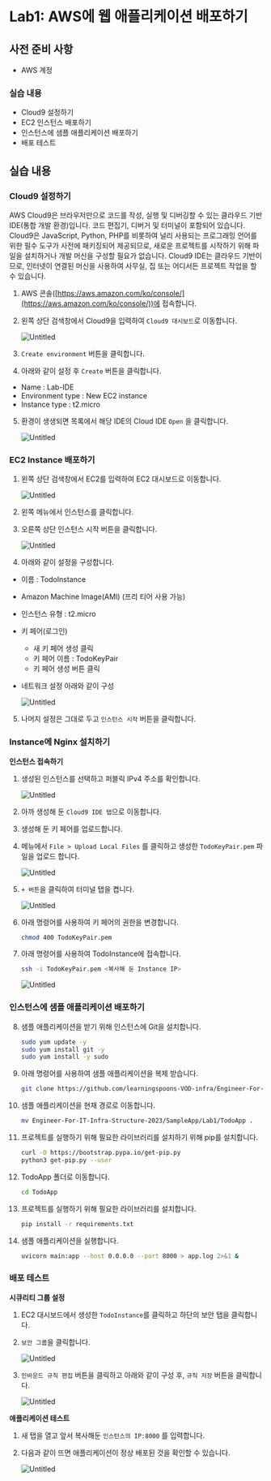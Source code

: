 # Lab1: AWS에 웹 애플리케이션 배포하기

## 사전 준비 사항

- AWS 계정

### 실습 내용

- Cloud9 설정하기
- EC2 인스턴스 배포하기
- 인스턴스에 샘플 애플리케이션 배포하기
- 배포 테스트

## 실습 내용

### Cloud9 설정하기

AWS Cloud9은 브라우저만으로 코드를 작성, 실행 및 디버깅할 수 있는 클라우드 기반 IDE(통합 개발 환경)입니다. 코드 편집기, 디버거 및 터미널이 포함되어 있습니다. Cloud9은 JavaScript, Python, PHP를 비롯하여 널리 사용되는 프로그래밍 언어를 위한 필수 도구가 사전에 패키징되어 제공되므로, 새로운 프로젝트를 시작하기 위해 파일을 설치하거나 개발 머신을 구성할 필요가 없습니다. Cloud9 IDE는 클라우드 기반이므로, 인터넷이 연결된 머신을 사용하여 사무실, 집 또는 어디서든 프로젝트 작업을 할 수 있습니다.

1. AWS 콘솔([https://aws.amazon.com/ko/console/](https://aws.amazon.com/ko/console/))에 접속합니다.
2. 왼쪽 상단 검색창에서 Cloud9을 입력하여 `Cloud9 대시보드`로 이동합니다.
    
    ![Untitled](images/Untitled.png)
    
3. `Create environment` 버튼을 클릭합니다.
4. 아래와 같이 설정 후 `Create` 버튼을 클릭합니다.
- Name : Lab-IDE
- Environment type : New EC2 instance
- Instance type : t2.micro
5. 환경이 생생되면 목록에서 해당 IDE의 Cloud IDE `Open` 을 클릭합니다.
    
    ![Untitled](images/Untitled%201.png)
    

### EC2 Instance 배포하기

1. 왼쪽 상단 검색창에서 EC2를 입력하여 EC2 대시보드로 이동합니다.
    
    ![Untitled](images/Untitled%202.png)
    
2. 왼쪽 메뉴에서 인스턴스를 클릭합니다.
3. 오른쪽 상단 인스턴스 시작 버튼을 클릭합니다.
    
    ![Untitled](images/Untitled%203.png)
    
4. 아래와 같이 설정을 구성합니다.
- 이름 : TodoInstance
- Amazon Machine Image(AMI) (프리 티어 사용 가능)
- 인스턴스 유형 : t2.micro
- 키 페어(로그인)
    - 새 키 페어 생성 클릭
    - 키 페어 이름 : TodoKeyPair
    - 키 페어 생성 버튼 클릭
- 네트워크 설정 아래와 같이 구성
    
    ![Untitled](images/Untitled%204.png)
    
5. 나머지 설정은 그대로 두고 `인스턴스 시작` 버튼을 클릭합니다.

### Instance에 Nginx 설치하기

**인스턴스 접속하기**

1. 생성된 인스턴스를 선택하고 퍼블릭 IPv4 주소를 확인합니다.
    
    ![Untitled](images/Untitled%205.png)
    
2. 아까 생성해 둔 `Cloud9 IDE 탭`으로 이동합니다. 
3. 생성해 둔 키 페어를 업로드합니다.
4. 메뉴에서 `File > Upload Local Files` 를 클릭하고 생성한 `TodoKeyPair.pem` 파일을 업로드 합니다.
    
    ![Untitled](images/Untitled%206.png)
    
5. `+ 버튼`을 클릭하여 터미널 탭을 켭니다.
    
    ![Untitled](images/Untitled%207.png)
    

6. 아래 명령어를 사용하여 키 페어의 권한을 변경합니다.

    ```bash
    chmod 400 TodoKeyPair.pem
    ```

7. 아래 명령어를 사용하여 TodoInstance에 접속합니다.

    ```bash
    ssh -i TodoKeyPair.pem <복사해 둔 Instance IP>
    ```

    ![Untitled](images/Untitled%208.png)

### 인스턴스에 샘플 애플리케이션 배포하기

8. 샘플 애플리케이션을 받기 위해 인스턴스에 Git을 설치합니다.

    ```bash
    sudo yum update -y
    sudo yum install git -y
    sudo yum install -y sudo
    ```

9. 아래 명령어를 사용하여 샘플 애플리케이션을 복제 받습니다.

    ```bash
    git clone https://github.com/learningspoons-VOD-infra/Engineer-For-IT-Infra-Structure-2023.git
    ```

10. 샘플 애플리케이션을 현재 경로로 이동합니다.

    ```bash
    mv Engineer-For-IT-Infra-Structure-2023/SampleApp/Lab1/TodoApp .
    ```

11. 프로젝트를 실행하기 위해 필요한 라이브러리를 설치하기 위해 pip를 설치합니다.

    ```bash
    curl -O https://bootstrap.pypa.io/get-pip.py
    python3 get-pip.py --user
    ```

12. TodoApp 폴더로 이동합니다.

    ```bash
    cd TodoApp
    ```

13. 프로젝트를 실행하기 위해 필요한 라이브러리를 설치합니다.

    ```bash
    pip install -r requirements.txt
    ```

14. 샘플 애플리케이션을 실행합니다.

    ```bash
    uvicorn main:app --host 0.0.0.0 --port 8000 > app.log 2>&1 &
    ```

### 배포 테스트

**시큐리티 그룹 설정**

1. EC2 대시보드에서 생성한 `TodoInstance`를 클릭하고 하단의 보안 탭을 클릭합니다.
2. `보안 그룹`을 클릭합니다.
    
    ![Untitled](images/Untitled%209.png)
    

3. `인바운드 규칙 편집` 버튼을 클릭하고 아래와 같이 구성 후, `규칙 저장` 버튼을 클릭합니다.
    
    ![Untitled](images/Untitled%2010.png)
    

**애플리케이션 테스트**

1. 새 탭을 열고 앞서 복사해둔 `인스턴스의 IP:8000` 를 입력합니다.
2. 다음과 같이 뜨면 애플리케이션이 정상 배포된 것을 확인할 수 있습니다.
    
    ![Untitled](images/Untitled%2011.png)